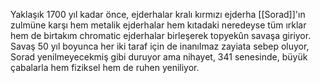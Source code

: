   
Yaklaşık 1700 yıl kadar önce, ejderhalar kralı kırmızı ejderha [[Sorad]]'ın zulmüne karşı hem metalik ejderhalar hem kıtadaki neredeyse tüm ırklar hem de birtakım chromatic ejderhalar birleşerek topyekûn savaşa giriyor. Savaş 50 yıl boyunca her iki taraf için de inanılmaz zayiata sebep oluyor, Sorad yenilmeyecekmiş gibi duruyor ama nihayet, 341 senesinde, büyük çabalarla hem fiziksel hem de ruhen yeniliyor.